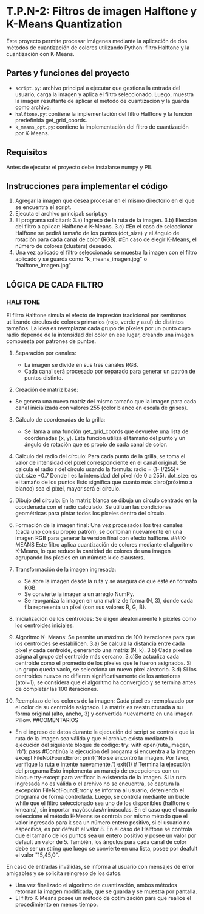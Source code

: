 # T.P.N-2: Filtros de imagen  Halftone y K-Means Quantization

Este proyecto permite procesar imágenes mediante la aplicación de dos métodos de cuantización de colores utilizando Python: filtro Halftone y  la cuantización con K-Means. 


## Partes y funciones  del proyecto

- `script.py`: archivo principal a ejecutar  que gestiona la entrada del usuario, carga la imagen y aplica el filtro seleccionado. Luego, muestra la imagen resultante de aplicar el método de cuantización y la guarda como archivo. 
- `halftone.py`: contiene la implementación del filtro Halftone y la función predefinida get_grid_coords. 
- `k_means_opt.py`: contiene la implementación del filtro de cuantización por K-Means.

## Requisitos

Antes de ejecutar el proyecto debe instalarse numpy y PIL

## Instrucciones para implementar el código 
1) Agregar la imagen que desea procesar en el mismo directorio en el que se encuentra el script.
2) Ejecuta el archivo principal: script.py
3) El programa solicitará:
   3.a) Ingreso de  la ruta de la imagen.
   3.b) Elección  del filtro a aplicar: Halftone o K-Means.
   3.c) #En el caso de seleccionar Halftone se pedirá tamaño de los puntos (dot_size) y  el ángulo de rotación para cada 
         canal de color (RGB).
        #En caso de elegir K-Means,  el número de colores (clusters) deseado.
4) Una vez aplicado el filtro seleccionado se muestra la imagen con el filtro aplicado y se guarda como "k_means_imagen.jpg" o "halftone_imagen.jpg"

## LÓGICA DE CADA FILTRO 
### HALFTONE
El filtro Halftone simula el efecto de impresión tradicional por semitonos utilizando círculos de colores primarios (rojo, verde y azul) de distintos tamaños. La idea es reemplazar cada grupo de píxeles por un punto cuyo radio depende de la intensidad del color en ese lugar, creando una imagen compuesta por patrones de puntos.
1) Separación por canales:
   - La imagen se divide en sus tres canales RGB.
   - Cada canal será procesado por separado para generar un patrón de puntos distinto.

2) Creación de matriz base:
- Se genera una nueva matriz  del mismo tamaño que la imagen para cada canal  inicializada  con valores 255 (color blanco en escala de grises).

3) Cálculo de coordenadas de la grilla:
   - Se llama a una función get_grid_coords que devuelve una lista de coordenadas (x, y). Esta función utiliza el tamaño del punto y un ángulo de rotación que es propio de cada canal de color.

4) Cálculo del radio del círculo:
Para cada punto de la grilla, se toma el valor de intensidad del píxel correspondiente en el canal original.
Se calcula el radio r del círculo usando la fórmula:
radio = (1- I/255)* dot_size *0.7
Donde 
I es la intensidad del píxel (de 0 a 255).
dot_size: es el tamaño de los puntos 
Esto significa que cuanto más claro(próximo a blanco) sea el píxel, mayor será el círculo.
5) Dibujo del círculo: 
En la matriz blanca se dibuja un círculo  centrado en la coordenada  con el radio calculado.
Se utilizan las condiciones geométricas para pintar todos los píxeles  dentro del círculo.
6) Formación de la imagen final:
Una vez procesados los tres canales (cada uno con su propio patrón), se combinan nuevamente en una imagen RGB para generar la versión final con efecto halftone.
###K-MEANS
Este filtro aplica cuantización de colores mediante el algoritmo K-Means, lo que reduce la cantidad de colores de una imagen agrupando los píxeles en un número k de clausters.
1) Transformación de la imagen ingresada:
   - Se abre la imagen desde la ruta  y se asegura de que esté en formato RGB.
   - Se convierte la imagen a un arreglo NumPy.
   - Se reorganiza la imagen en una matriz de forma (N, 3), donde cada fila representa un píxel (con sus valores R, G, B).
2) Inicialización de los centroides: Se eligen aleatoriamente k píxeles como los centroides iniciales.
3) Algoritmo K- Means: Se permite un máximo de 100 iteraciones para que los centroides se estabilicen.
   3.a) Se calcula la distancia  entre cada píxel y cada centroide, generando una matriz (N, k).
   3.b) Cada píxel se asigna al grupo del centroide más cercano.
   3.c)Se actualiza cada centroide como el promedio de los píxeles que le fueron asignados.
   Si un grupo queda vacío, se selecciona un nuevo píxel aleatorio.
   3.d) Si los centroides nuevos no difieren significativamente de los anteriores (atol=1), se considera que el algoritmo ha convergido y se termina antes de completar las 100 iteraciones.
4) Reemplazo de los colores de la imagen: Cada píxel es reemplazado por el color de su centroide asignado.
La matriz es reestructurada a su forma original (alto, ancho, 3) y convertida nuevamente en una imagen Pillow.
##COMENTARIOS 
- En el ingreso de datos durante la ejecución del script se controla que la ruta de la imagen sea válida y que el archivo exista mediante la ejecución del siguiente bloque de código:
  try:
    with open(ruta_imagen, 'rb'):
        pass #Continúa la ejecución del progama si encuentra a la imagen 
except FileNotFoundError:
    print("No se encontró la imagen. Por favor, verifique la ruta e intente nuevamente.")
    exit(1)  # Termina la ejecución del programa
Esto implementa un manejo de excepciones con un bloque try-except para verificar la existencia de la imagen. Si la ruta ingresada no es válida o el archivo no se encuentra, se captura la excepción FileNotFoundError y se informa al usuario, deteniendo el programa de forma controlada.
Luego, se controla mediante un bucle while  que el filtro seleccionado sea uno de los disponibles (halftone o kmeans), sin importar mayúsculas/minúsculas.
En el caso que el usuario seleccione el método K-Means  se controla por mismo método que  el valor ingresado para k  sea un número entero positivo, si el usuario no especifica, es  por default el valor 8. En el caso de Halftone se controla que el tamaño de los puntos sea un entero positivo y posee un valor por default un valor de 5. También, los ángulos para cada canal de color debe ser un string que luego se convierte en una lista, posee por deafult el valor "15,45,0". 

En caso de entradas inválidas, se informa al usuario con mensajes de error amigables y se solicita reingreso de los datos.
- Una vez finalizado el algoritmo de cuantización, ambos métodos retornan la imagen modificada, que se guarda y se muestra por pantalla. 
- El filtro K-Means posee un método de optimización para que realice el procedimiento en menos tiempo. 



